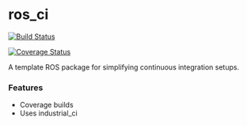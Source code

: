 # ros_ci

[![Build Status](https://travis-ci.org/dronecrew/ros_ci.svg?branch=master)](https://travis-ci.org/dronecrew/ros_ci)

[![Coverage Status](https://coveralls.io/repos/github/dronecrew/ros_ci/badge.svg?branch=master)](https://coveralls.io/github/dronecrew/ros_ci?branch=master)

A template ROS package for simplifying continuous integration setups.

### Features

* Coverage builds
* Uses industrial_ci
